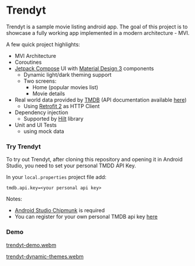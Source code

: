 # Trendyt

Trendyt is a sample movie listing android app. The goal of this project is to showcase a fully working app implemented in a modern architecture - MVI.

A few quick project highlights:
- MVI Architecture
- Coroutines
- [Jetpack Compose](https://developer.android.com/jetpack/compose) UI with [Material Design 3](https://m3.material.io/) components
	- Dynamic light/dark theming support
	- Two screens:
		- Home (popular movies list)
		- Movie details
- Real world data provided by [TMDB](https://www.themoviedb.org/) (API documentation available [here](https://developers.themoviedb.org/3/getting-started/introduction))
	- Using [Retrofit 2](https://square.github.io/retrofit/) as HTTP Client
- Dependency injection
	- Supported by [Hilt](https://developer.android.com/training/dependency-injection/hilt-android) library
- Unit and UI Tests
	- using mock data

### Try Trendyt

To try out Trendyt, after cloning this repository and opening it in Android Studio, you need to set your personal TMDD API Key.

In your `local.properties` project file add:
```
tmdb.api.key=<your personal api key>
```

Notes:
- [Android Studio Chipmunk](https://developer.android.com/studio) is required
- You can register for your own personal TMDB api key [here](https://developers.themoviedb.org/3/getting-started/introduction)

### Demo

[trendyt-demo.webm](https://user-images.githubusercontent.com/3785821/188210161-e2dcb2a9-7a37-4f20-bc08-a98bf2e9fc7b.webm)

[trendyt-dynamic-themes.webm](https://user-images.githubusercontent.com/3785821/188213172-2b5b62db-5222-400e-b46c-d82553bcefcd.webm)
